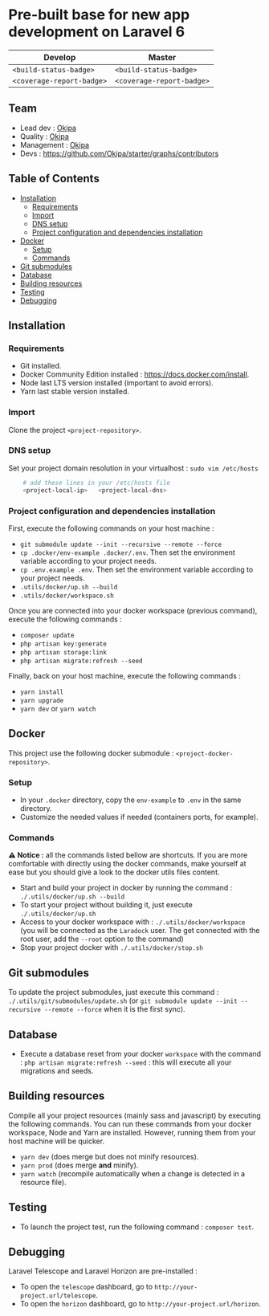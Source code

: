 <Todo : personalize readme>

# Pre-built base for new app development on Laravel 6

| Develop | Master |
|---|---|
| `<build-status-badge>` | `<build-status-badge>` |
| `<coverage-report-badge>` | `<coverage-report-badge>` |

## Team

- Lead dev : [Okipa](https://github.com/Okipa)
- Quality : [Okipa](https://github.com/Okipa)
- Management : [Okipa](https://github.com/Okipa)
- Devs : https://github.com/Okipa/starter/graphs/contributors

## Table of Contents

- [Installation](#installation)
  - [Requirements](#requirements)
  - [Import](#import)
  - [DNS setup](#dns-setup)
  - [Project configuration and dependencies installation](#project-configuration-and-dependencies-installation)
- [Docker](#docker)
  - [Setup](#setup)
  - [Commands](#commands)
- [Git submodules](#git-submodules)
- [Database](#database)
- [Building resources](#building-resources)
- [Testing](#testing)
- [Debugging](#debugging)

## Installation

### Requirements

- Git installed.
- Docker Community Edition installed : https://docs.docker.com/install.
- Node last LTS version installed (important to avoid errors).
- Yarn last stable version installed.

### Import

Clone the project `<project-repository>`.

### DNS setup

Set your project domain resolution in your virtualhost : `sudo vim /etc/hosts`

```sh
    # add these lines in your /etc/hosts file
    <project-local-ip>   <project-local-dns>
```

### Project configuration and dependencies installation

First, execute the following commands on your host machine :
- `git submodule update --init --recursive --remote --force`
- `cp .docker/env-example .docker/.env`. Then set the environment variable according to your project needs.
- `cp .env.example .env`. Then set the environment variable according to your project needs.
- `.utils/docker/up.sh --build` 
- `.utils/docker/workspace.sh` 

Once you are connected into your docker workspace (previous command), execute the following commands :
- `composer update`
- `php artisan key:generate`
- `php artisan storage:link`
- `php artisan migrate:refresh --seed`

Finally, back on your host machine, execute the following commands :
- `yarn install`
- `yarn upgrade`
- `yarn dev` or `yarn watch`

## Docker

This project use the following docker submodule : `<project-docker-repository>`.

### Setup

- In your `.docker` directory, copy the `env-example` to `.env` in the same directory.
- Customize the needed values if needed (containers ports, for example).

### Commands

**:warning: Notice :** all the commands listed bellow are shortcuts. If you are more comfortable with directly using the docker commands, make yourself at ease but you should give a look to the docker utils files content.
- Start and build your project in docker by running the command : `./.utils/docker/up.sh --build`
- To start your project without building it, just execute `./.utils/docker/up.sh`
- Access to your docker workspace with : `./.utils/docker/workspace` (you will be connected as the `Laradock` user. The get connected with the root user, add the `--root` option to the command)
- Stop your project docker with `./.utils/docker/stop.sh`

## Git submodules

To update the project submodules, just execute this command : `./.utils/git/submodules/update.sh` (or `git submodule update --init --recursive --remote --force` when it is the first sync).

## Database

- Execute a database reset from your docker `workspace` with the command : `php artisan migrate:refresh --seed` : this will execute all your migrations and seeds.

## Building resources

Compile all your project resources (mainly sass and javascript) by executing the following commands.
You can run these commands from your docker workspace, Node and Yarn are installed. However, running them from your host machine will be quicker.
- `yarn dev` (does merge but does not minify resources).
- `yarn prod` (does merge **and** minify).
- `yarn watch` (recompile automatically when a change is detected in a resource file).

## Testing

- To launch the project test, run the following command : `composer test`.

## Debugging

Laravel Telescope and Laravel Horizon are pre-installed :
- To open the `telescope` dashboard,  go to `http://your-project.url/telescope`.
- To open the `horizon` dashboard,  go to `http://your-project.url/horizon`.

